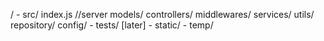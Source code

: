 /
     - src/
        index.js  //server
        models/
        controllers/
        middlewares/
        services/
        utils/
        repository/
        config/
    - tests/ [later]
    - static/
    - temp/